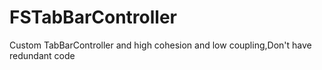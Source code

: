 # FSTabBarController
Custom TabBarController and high cohesion and low coupling,Don't have redundant code

